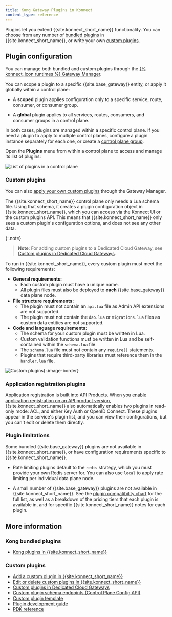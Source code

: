 ```yaml
---
title: Kong Gateway Plugins in Konnect
content_type: reference
---
```


Plugins let you extend {{site.konnect_short_name}} functionality. 
You can choose from any number of [bundled plugins](/hub/?compatibility=konnect&support=kong-inc) 
in {{site.konnect_short_name}}, or write your own [custom plugins](#custom-plugins).

## Plugin configuration

You can manage both bundled and custom plugins through the 
[{% konnect_icon runtimes %} Gateway Manager](https://cloud.konghq.com/us/gateway-manager).

You can scope a plugin to a specific {{site.base_gateway}} entity, or apply it globally
within a control plane:

* A **scoped** plugin applies configuration only to a specific service, route,
consumer, or consumer group.

* A **global** plugin applies to all services, routes, consumers, and consumer 
groups in a control plane.

In both cases, plugins are managed within a specific control plane. If you need a plugin to 
apply to multiple control planes, configure a plugin instance separately for each one, 
or create a [control plane group](/konnect/gateway-manager/control-plane-groups/).

Open the **Plugins** menu from within a control plane to access and manage its list of plugins:

![List of plugins in a control plane](/assets/images/products/konnect/gateway-manager/plugins/konnect-plugin-list.png)

### Custom plugins

You can also [apply your own custom plugins](/konnect/gateway-manager/plugins/add-custom-plugin/) 
through the Gateway Manager.

The {{site.konnect_short_name}} control plane only needs a Lua schema file. Using that
schema, it creates a plugin configuration object in {{site.konnect_short_name}}, which you
can access via the Konnect UI or the custom plugins API. This means that {{site.konnect_short_name}}
only sees a custom plugin's configuration options, and does not see any other data.

{:.note}
> **Note**: For adding custom plugins to a Dedicated Cloud Gateway, see 
[Custom plugins in Dedicated Cloud Gateways](/konnect/gateway-manager/dedicated-cloud-gateways/custom-plugins/).

To run in {{site.konnect_short_name}}, every custom plugin must meet the following requirements:

* **General requirements:**
  * Each custom plugin must have a unique name.
  * All plugin files must also be deployed to **each** {{site.base_gateway}} data plane node.
* **File structure requirements:**
  * The plugin must not contain an `api.lua` file as Admin API extensions are not supported. 
  * The plugin must not contain the `dao.lua` or `migrations.lua` files as custom data entities are not supported.
* **Code and language requirements:** 
  * The schema for your custom plugin must be written in Lua.
  * Custom validation functions must be written in Lua and be self-contained within the `schema.lua` file.
  * The `schema.lua` file must not contain any `require()` statements.
  * Plugins that require third-party libraries must reference them in the `handler.lua` file.

![Custom plugins](/assets/images/products/konnect/gateway-manager/plugins/konnect-custom-plugins.png){:.image-border}

### Application registration plugins

Application registration is built into API Products.
When you [enable application registration on an API product version](/konnect/dev-portal/applications/enable-app-reg/), 
{{site.konnect_short_name}} also automatically enables two plugins in read-only mode: 
ACL, and either Key Auth or OpenID Connect. 
These plugins appear in the service's plugin list, and you can view their
configurations, but you can't edit or delete them directly.

### Plugin limitations

Some bundled {{site.base_gateway}} plugins are not available in {{site.konnect_short_name}}, or
have configuration requirements specific to {{site.konnect_short_name}}.

* Rate limiting plugins default to the `redis` strategy, which you must
provide your own Redis server for. You can also use `local` to apply rate limiting
per individual data plane node.

* A small number of {{site.base_gateway}} plugins are not available in {{site.konnect_short_name}}. See the [plugin compatibility chart](/konnect/compatibility/#plugin-compatibility)
for the full list, as well as a breakdown of the pricing tiers that each plugin is available in, and for specific {{site.konnect_short_name}} notes for each plugin.

## More information

### Kong bundled plugins
* [Kong plugins in {{site.konnect_short_name}}](/hub/?compatibility=konnect&support=kong-inc)

### Custom plugins
* [Add a custom plugin in {{site.konnect_short_name}}](/konnect/gateway-manager/plugins/add-custom-plugin/)
* [Edit or delete custom plugins in {{site.konnect_short_name}}](/konnect/gateway-manager/plugins/update-custom-plugin/)
* [Custom plugins in Dedicated Cloud Gateways](/konnect/gateway-manager/dedicated-cloud-gateways/custom-plugins/)
* [Custom plugin schema endpoints (Control Plane Config API)](/konnect/api/control-plane-configuration/latest/#/Custom%20Plugin%20Schemas)
* [Custom plugin template](https://github.com/Kong/kong-plugin)
* [Plugin development guide](/gateway/latest/plugin-development/)
* [PDK reference](/gateway/latest/plugin-development/pdk/)

